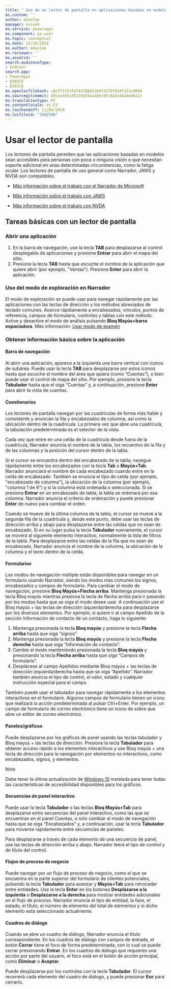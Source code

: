 ```yaml
---
title: " Uso de un lector de pantalla en aplicaciones basadas en modelos | Microsoft Docs"
ms.custom: ''
author: mduelae
manager: kvivek
ms.service: powerapps
ms.component: pa-user
ms.topic: conceptual
ms.date: 11/16/2018
ms.author: mduelae
ms.reviewer: ''
ms.assetid: ''
search.audienceType:
- enduser
search.app:
- PowerApps
- D365CE
- D365CE
ms.openlocfilehash: c8ef71753fd743788b52b4f3578f829f153c0898
ms.sourcegitcommit: d9cecdd5a35279d78aa1b6c9fc642e36a4e4612c
ms.translationtype: HT
ms.contentlocale: es-ES
ms.lasthandoff: 11/04/2019
ms.locfileid: "3302596"
---
```

# <a name="use-a-screen-reader"></a>Usar el lector de pantalla 


Los lectores de pantalla permiten que las aplicaciones basadas en modelos sean accesibles para personas con poca o ninguna visión o que necesitan soporte adicional en unas determinadas circunstancias, como la fatiga ocular. Los lectores de pantalla de uso general como Narrador, JAWS y NVDA son compatibles. 

- [Más información sobre el trabajo con el Narrador de Microsoft](https://support.microsoft.com/help/22798)
- [Más información sobre el trabajo con JAWS](https://www.freedomscientific.com/Products/Blindness/JawsDocumentation)


- [Más información sobre el trabajo con NVDA](https://www.nvaccess.org/get-help/)


## <a name="basic-tasks-using-a-screen-reader"></a>Tareas básicas con un lector de pantalla 

### <a name="open-an-app"></a>Abrir una aplicación

1.  En la barra de navegación, use la tecla **TAB** para desplazarse al control desplegable de aplicaciones y presione **Entrar** para abrir el mapa del sitio.
2.  Presione la tecla **TAB** hasta que escuche el nombre de la aplicación que quiere abrir (por ejemplo, "Ventas"). Presione **Enter** para abrir la aplicación.

### <a name="use-scan-mode-in-narrator"></a>Uso del modo de exploración en Narrador
El modo de exploración se puede usar para navegar rápidamente por las aplicaciones con las teclas de dirección y los métodos abreviados de teclado comunes. Avance rápidamente a encabezados, vínculos, puntos de referencia, campos de formulario, controles y tablas con este método. Active y desactive el modo de análisis pulsando **Bloq Mayús+barra espaciadora**. Más información: [Usar modo de examen](https://support.microsoft.com/help/22809/windows-10-narrator-using-scan-mode)

### <a name="find-your-way-around-the-app"></a>Obtener información básica sobre la aplicación

#### <a name="navigation-bar"></a>Barra de navegación
Al abrir una aplicación, aparece a la izquierda una barra vertical con iconos de subárea. Puede usar la tecla **TAB** para desplazarse por estos iconos hasta que escuche el nombre del área que quiera (como “Cuentas”), o bien puede usar el control de mapa del sitio. Por ejemplo, presione la tecla **Tabulador** hasta que el oiga “Cuentas” y, a continuación, presione **Enter** para abrir la vista de cuentas.

#### <a name="grids"></a>Cuestionarios
Los lectores de pantalla navegan por las cuadrículas de forma más fiable y consistente y anuncian la fila y encabezados de columna, así como la ubicación dentro de la cuadrícula. La primera vez que abre una cuadrícula, la tabulación predeterminada es el selector de la vista. 

Cada vez que entre en una celda de la cuadrícula desde fuera de la cuadrícula, Narrador anuncia el nombre de la tabla, los recuentos de la fila y de las columnas y la posición del cursor dentro de la tabla.

Si el cursor se encuentra dentro del encabezado de la tabla, navegue rápidamente entre los encabezados con la tecla **Tab** o **Mayús+Tab**. Narrador anunciará el nombre de cada encabezado cuando entre en la celda de encabezado. También se enuncia el tipo de celda (por ejemplo, "encabezado de columna"), la ubicación de la columna (por ejemplo, "columna 1 de 6") y si la columna está ordenada o seleccionada. Si se presiona **Entrar** en un encabezado de tabla, la tabla se ordenará por esa columna. Narrador anuncia el criterio de ordenación y puede presionar **Enter** de nuevo para cambiar el orden.

Cuando se mueve de la última columna de la tabla, el cursor se mueve a la segunda fila de la cuadrícula y, desde este punto, debe usar las teclas de dirección arriba y abajo para desplazarse entre las celdas que no sean de encabezado. Si en su lugar pulsa la tecla **Tabulador** nuevamente, el cursor se moverá al siguiente elemento interactivo, normalmente la lista de filtros de la tabla. Para desplazarse entre las celdas de la fila que no sean de encabezado, Narrador anuncia el nombre de la columna, la ubicación de la columna y el texto dentro de la celda.

#### <a name="forms"></a>Formularios
Los modos de navegación múltiple están disponibles para navegar en un formulario usando Narrador, siendo los modos más comunes los signos, encabezados y campos de formulario. Para cambiar el modo de navegación, presione **Bloq Mayús+Flecha arriba**. Mantenga presionada la tecla Bloq mayús mientras presiona la tecla de flecha arriba para ir pasando por los modos hasta que se oiga el modo desee usar. A continuación use el Bloq mayús + las teclas de dirección izquierda/derecha para desplazarse por los diversos elementos. Por ejemplo, si quiere ir al campo Apellido de la sección Información de contacto de un contacto, haga lo siguiente:

1.  Mantenga presionada la tecla **Bloq mayús** y presione la tecla **Flecha arriba** hasta que oiga “signos”.
2.  Mantenga presionada la tecla **Bloq mayús** y presione la tecla **Flecha derecha** hasta que oiga “Información de contacto”.
3.  Cambie el modo manteniendo presionada la tecla **Bloq mayús** y presionando la tecla **Flecha arriba** hasta que oiga “Campos de formulario”.
4.  Desplácese al campo Apellidos mediante Bloq mayús + las teclas de dirección izquierda/derecha hasta que se oiga “Apellido”. Narrador también anuncia el tipo de control, el valor, estado y cualquier instrucción especial para el campo.

También puede usar el tabulador para navegar rápidamente a los elementos interactivos en el formulario. Algunos campos de formulario tienen un icono que realizará la acción predeterminada al pulsar Ctrl+Enter. Por ejemplo, un campo de formulario de correo electrónico tiene un icono de sobre que abre un editor de correo electrónico. 

#### <a name="dashboardscharts"></a>Paneles/gráficos
Puede desplazarse por los gráficos de panel usando las teclas tabulador y Bloq mayús + las teclas de dirección. Presione la tecla **Tabulador** para obtener acceso rápido a los elementos interactivos y use Bloq mayús + una tecla de dirección para la navegación por elementos no interactivos, como encabezados, signos, y elementos.


> [!NOTE]
> Debe tener la última actualización de [Windows 10](https://www.microsoft.com/enable/products/windows10/default.aspx) instalada para tener todas las características de accesibilidad disponibles para los gráficos.

#### <a name="interactive-dashboard-streams"></a>Secuencias de panel interactivo
Puede usar la tecla **Tabulador** o las teclas **Bloq Mayús+Tab** para desplazarse entre secuencias del panel interactivo, como las que se encuentran en el panel Cuentas, o sólo cambiar el modo de navegación hasta que se oiga “Encabezados” y, a continuación, usar la tecla **Tabulador** para moverse rápidamente entre secuencias de paneles.

Para desplazarse a través de cada elemento de una secuencia de panel, use las teclas de dirección arriba y abajo. Narrador leerá el tipo de control y de título del control.

#### <a name="business-process-flows"></a>Flujos de proceso de negocio
Puede navegar por un flujo de proceso de negocio, como el que se encuentra en la parte superior del formulario de clientes potenciales, pulsando la tecla **Tabulador** para avanzar y **Mayús+Tab** para retroceder entre entidades. Use la tecla **Enter** en los botones **Desplazarse a la izquierda** o **Desplazarse a la derecha** para mostrar entidades adicionales en el flujo de proceso. Narrador enuncia el tipo de entidad, la fase, el estado, el título, el número de elemento del total de elementos y si dicho elemento está seleccionado actualmente.

#### <a name="dialog-boxes"></a>Cuadros de diálogo

Cuando se abre un cuadro de diálogo, Narrador enuncia el título correspondiente. En los cuadros de diálogo con campos de entrada, el botón **Cerrar** tiene el foco de forma predeterminada, con lo cual se puede cerrar presionando **Entrar**. En los cuadros de diálogo que requieren una acción por parte del usuario, el foco está en el botón de acción principal, como **Eliminar** o **Aceptar**.

Puede desplazarse por los controles con la tecla **Tabulador**. El cursor recorrerá cada elemento del cuadro de diálogo, y puede presionar **Esc** para cerrarlo.



